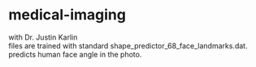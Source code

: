 # medical-imaging
with Dr. Justin Karlin \
files are trained with standard shape_predictor_68_face_landmarks.dat. predicts human face angle in the photo.
